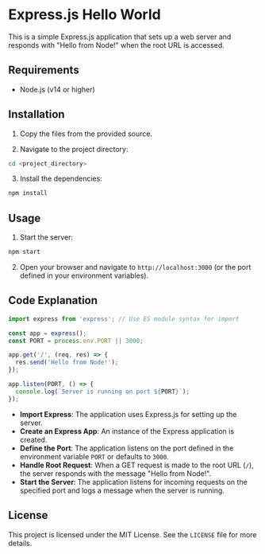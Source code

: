 # Express.js Hello World

This is a simple Express.js application that sets up a web server and responds with "Hello from Node!" when the root URL is accessed.

## Requirements

- Node.js (v14 or higher)

## Installation

1. Copy the files from the provided source.

2. Navigate to the project directory:

```bash
cd <project_directory>
```

3. Install the dependencies:

```bash
npm install
```

## Usage

1. Start the server:

```bash
npm start
```

2. Open your browser and navigate to `http://localhost:3000` (or the port defined in your environment variables).

## Code Explanation

```javascript
import express from 'express'; // Use ES module syntax for import

const app = express();
const PORT = process.env.PORT || 3000;

app.get('/', (req, res) => {
  res.send('Hello from Node!');
});

app.listen(PORT, () => {
  console.log(`Server is running on port ${PORT}`);
});
```

- **Import Express**: The application uses Express.js for setting up the server.
- **Create an Express App**: An instance of the Express application is created.
- **Define the Port**: The application listens on the port defined in the environment variable `PORT` or defaults to `3000`.
- **Handle Root Request**: When a GET request is made to the root URL (`/`), the server responds with the message "Hello from Node!".
- **Start the Server**: The application listens for incoming requests on the specified port and logs a message when the server is running.

## License

This project is licensed under the MIT License. See the `LICENSE` file for more details.
